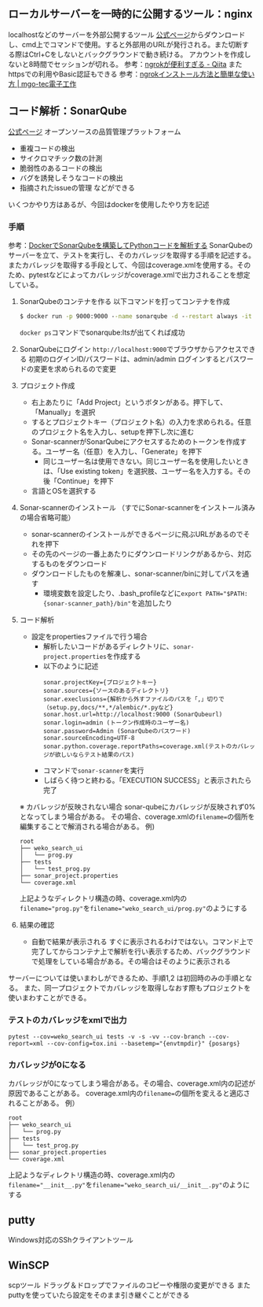 ## ローカルサーバーを一時的に公開するツール：nginx
localhostなどのサーバーを外部公開するツール
[公式ページ](https://ngrok.com/)からダウンロードし、cmd上でコマンドで使用。すると外部用のURLが発行される。また切断する際はCtrl+Cをしないとバックグラウンドで動き続ける。
アカウントを作成しないと8時間でセッションが切れる。
参考：[ngrokが便利すぎる - Qiita](https://qiita.com/mininobu/items/b45dbc70faedf30f484e)
またhttpsでの利用やBasic認証もできる
参考：[ngrokインストール方法と簡単な使い方 | mgo-tec電子工作](https://www.mgo-tec.com/blog-entry-ngrok-install.html)

## コード解析：SonarQube
[公式ページ](https://docs.sonarqube.org/latest/analysis/scan/sonarscanner/)
オープンソースの品質管理プラットフォーム
* 重複コードの検出
* サイクロマチック数の計測
* 脆弱性のあるコードの検出
* バグを誘発しそうなコードの検出
* 指摘されたissueの管理
などができる

いくつかやり方はあるが、今回はdockerを使用したやり方を記述
### 手順
参考：[DockerでSonarQubeを構築してPythonコードを解析する](https://zenn.dev/whitecat_22/articles/5affdcb053c860)
SonarQubeのサーバーを立て、テストを実行し、そのカバレッジを取得する手順を記述する。
またカバレッジを取得する手段として、今回はcoverage.xmlを使用する。そのため、pytestなどによってカバレッジがcoverage.xmlで出力されることを想定している。
1. SonarQubeのコンテナを作る
    以下コマンドを打ってコンテナを作成
    ```cmd
    $ docker run -p 9000:9000 --name sonarqube -d --restart always -it sonarqube:lts
    ```
    `docker ps`コマンドでsonarqube:ltsが出てくれば成功
2. SonarQubeにログイン
    `http://localhost:9000`でブラウザからアクセスできる
    初期のログインID/パスワードは、admin/admin
    ログインするとパスワードの変更を求められるので変更
3. プロジェクト作成
    * 右上あたりに「Add Project」というボタンがある。押下して、「Manually」を選択
    * するとプロジェクトキー（プロジェクト名）の入力を求められる。任意のプロジェクト名を入力し、setupを押下し次に進む
    * Sonar-scannerがSonarQubeにアクセスするためのトークンを作成する。ユーザー名（任意）を入力し、「Generate」を押下
      * 同じユーザー名は使用できない。同じユーザー名を使用したいときは、「Use existing token」を選択肢、ユーザー名を入力する。その後「Continue」を押下
    * 言語とOSを選択する
4. Sonar-scannerのインストール
  （すでにSonar-scannerをインストール済みの場合省略可能）
    * sonar-scannerのインストールができるページに飛ぶURLがあるのでそれを押下
    * その先のページの一番上あたりにダウンロードリンクがあるから、対応するものをダウンロード
    * ダウンロードしたものを解凍し、sonar-scanner/binに対してパスを通す
      * 環境変数を設定したり、.bash_profileなどに`export PATH="$PATH:{sonar-scanner_path}/bin"`を追加したり
5. コード解析
    * 設定をpropertiesファイルで行う場合
      * 解析したいコードがあるディレクトリに、`sonar-project.properties`を作成する
      * 以下のように記述
        ```
        sonar.projectKey={プロジェクトキー}
        sonar.sources={ソースのあるディレクトリ}
        sonar.execlusions={解析から外すファイルのパスを「,」切りで（setup.py,docs/**,*/alembic/*.pyなど}
        sonar.host.url=http://localhost:9000 (SonarQubeurl)
        sonar.login=admin (トークン作成時のユーザー名)
        sonar.password=Admin (SonarQubeのパスワード)
        sonar.sourceEncoding=UTF-8
        sonar.python.coverage.reportPaths=coverage.xml(テストのカバレッジが欲しいならテスト結果のパス)
        ```
      * コマンドで`sonar-scanner`を実行
      * しばらく待つと終わる。「EXECUTION SUCCESS」と表示されたら完了

    ※ カバレッジが反映されない場合
    sonar-qubeにカバレッジが反映されず0%となってしまう場合がある。
    その場合、coverage.xmlの`filename=`の個所を編集することで解消される場合がある。
    例)
    ```
    root
    ├── weko_search_ui
    │   └── prog.py
    ├── tests
    │   └── test_prog.py
    ├── sonar_project.properties
    └── coverage.xml
    ```
    上記ようなディレクトリ構造の時、coverage.xml内の
    `filename="prog.py"`を`filename="weko_search_ui/prog.py"`のようにする
6. 結果の確認
   * 自動で結果が表示される
        すぐに表示されるわけではない。コマンド上で完了してからコンテナ上で解析を行い表示するため、バックグラウンドで処理をしている場合がある。その場合はそのように表示される

サーバーについては使いまわしができるため、手順1,2 は初回時のみの手順となる。
また、同一プロジェクトでカバレッジを取得しなおす際もプロジェクトを使いまわすことができる。
### テストのカバレッジをxmlで出力
```
pytest --cov=weko_search_ui tests -v -s -vv --cov-branch --cov-report=xml --cov-config=tox.ini --basetemp="{envtmpdir}" {posargs}
```
### カバレッジが0になる
カバレッジが0になってしまう場合がある。その場合、coverage.xml内の記述が原因であることがある。
coverage.xml内の`filename=`の個所を変えると適応されることがある。
例）
```
root
├── weko_search_ui
│   └── prog.py
├── tests
│   └── test_prog.py
├── sonar_project.properties
└── coverage.xml
```
上記ようなディレクトリ構造の時、coverage.xml内の
`filename="__init__.py"`を`filename="weko_search_ui/__init__.py"`のようにする

## putty
Windows対応のSShクライアントツール

## WinSCP
scpツール
ドラッグ＆ドロップでファイルのコピーや権限の変更ができる
またputtyを使っていたら設定をそのまま引き継ぐことができる